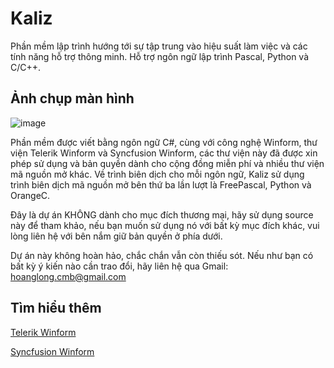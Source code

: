 
# Kaliz

Phần mềm lập trình hướng tới sự tập trung vào hiệu suất 
làm việc và các tính năng hỗ trợ thông minh. Hỗ trợ ngôn ngữ lập trình
 Pascal, Python và C/C++.
 
## Ảnh chụp màn hình
 ![image](https://user-images.githubusercontent.com/62252259/165481116-bc107fb3-6a92-4af0-ad18-9746d2311b52.png)

 Phần mềm được viết bằng ngôn ngữ C#, cùng với công nghệ Winform, thư viện Telerik Winform và Syncfusion Winform, các thư viện này đã được xin phép sử dụng và bản quyền dành cho cộng đồng miễn phí và nhiều thư viện mã nguồn mở khác.
 Về trình biên dịch cho mỗi ngôn ngữ, Kaliz sử dụng trình biên dịch mã nguồn mở bên thứ ba lần lượt là FreePascal, Python và OrangeC.
 
 Đây là dự án KHÔNG dành cho mục đích thương mại, hãy sử dụng source này để tham khảo, nếu bạn muốn sử dụng nó với bất kỳ mục đích khác, vui lòng liên hệ với bên nắm giữ bản quyền ở phía dưới.
 
 Dự án này không hoàn hảo, chắc chắn vẫn còn thiếu sót. Nếu như bạn có bất kỳ ý kiến nào cần trao đổi, hãy liên hệ qua Gmail: hoanglong.cmb@gmail.com
## Tìm hiểu thêm
[Telerik Winform](https://www.telerik.com/products/winforms.aspx/)

[Syncfusion Winform](https://www.syncfusion.com/winforms-ui-controls/)

 

